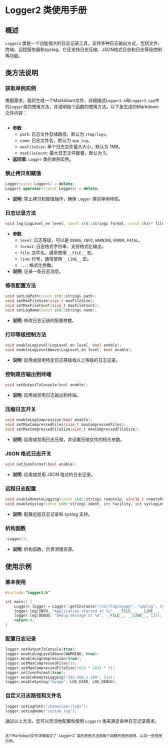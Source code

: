 # Logger2 类使用手册

## 概述
`Logger2` 类是一个功能强大的日志记录工具，支持多种日志输出方式，包括文件、终端、远程服务器和syslog。它还支持日志压缩、JSON格式日志和日志等级控制等功能。

## 类方法说明


### 获取单例实例

根据需求，我将生成一个Markdown文件，详细描述`Logger2.h`和`Logger2.cpp`中的`Logger`类的使用方法，并说明每个函数的使用方法。以下是生成的Markdown文件内容：



```markdown::/home/li/A001_gitItem/gitDepository/log/cPlusPlus/Logger2.md::bc9f3be0-6d35-4491-9433-16162aca099c
```

- **参数**:
  - `path`: 日志文件存储路径，默认为 `/tmp/logs`。
  - `name`: 日志文件名，默认为 `app_log`。
  - `maxFileSize`: 单个日志文件最大大小，默认为 1MB。
  - `maxFileCount`: 最大日志文件数量，默认为 5。
- **返回值**: `Logger` 类的单例实例。

### 禁止拷贝和赋值
```cpp
Logger(const Logger&) = delete;
Logger& operator=(const Logger&) = delete;
```
- **说明**: 禁止拷贝和赋值操作，确保 `Logger` 类的单例特性。

### 日志记录方法
```cpp
void log(LogLevel_en level, const std::string& format, const char* file, int line, ...);
```
- **参数**:
  - `level`: 日志等级，可以是 `DEBUG`, `INFO`, `WARNING`, `ERROR`, `FATAL`。
  - `format`: 日志格式字符串，支持格式化输出。
  - `file`: 文件名，通常使用 `__FILE__` 宏。
  - `line`: 行号，通常使用 `__LINE__` 宏。
  - `...`: 格式化参数。
- **说明**: 记录一条日志消息。

### 修改配置方法
```cpp
void setLogPath(const std::string& path);
void setMaxFileSize(size_t maxFileSize);
void setMaxFileCount(size_t maxFileCount);
void setLogName(const std::string& name);
```
- **说明**: 修改日志记录的配置参数。

### 打印等级控制方法
```cpp
void enableLogLevel(LogLevel_en level, bool enable);
void enableLogLevelAbove(LogLevel_en level, bool enable);
```
- **说明**: 启用或禁用特定日志等级或以上等级的日志记录。

### 控制是否输出到终端
```cpp
void setOutputToConsole(bool enable);
```
- **说明**: 启用或禁用日志输出到终端。

### 压缩日志开关
```cpp
void enableLogCompression(bool enable);
void setMaxCompressedFiles(size_t maxCompressedFiles);
void setMaxCompressedFileSize(size_t maxCompressedFileSize);
```
- **说明**: 启用或禁用日志压缩，并设置压缩文件的相关参数。

### JSON 格式日志开关
```cpp
void setJsonFormat(bool enable);
```
- **说明**: 启用或禁用 JSON 格式的日志记录。

### 远程日志配置
```cpp
void enableRemoteLogging(const std::string& remoteIp, uint16_t remotePort);
void enableSyslog(const std::string& ident, int facility, int syslogLevel);
```
- **说明**: 配置远程日志记录和 syslog 支持。

### 析构函数
```cpp
~Logger();
```
- **说明**: 析构函数，负责清理资源。

## 使用示例

### 基本使用
```cpp
#include "Logger2.h"

int main() {
    Logger& logger = Logger::getInstance("/var/log/myapp", "applog", 1024 * 1024, 10);
    logger.log(INFO, "Application started at %s", __FILE__, __LINE__, logger.getCurrentTimeString().c_str());
    logger.log(DEBUG, "Debug message at %d", __FILE__, __LINE__, 123);
    return 0;
}
```

### 配置日志记录
```cpp
logger.setOutputToConsole(true);
logger.enableLogLevelAbove(WARNING, true);
logger.enableLogCompression(true);
logger.setMaxCompressedFiles(5);
logger.setMaxCompressedFileSize(1024 * 1024 * 5);
logger.setJsonFormat(true);
logger.enableRemoteLogging("192.168.1.100", 514);
logger.enableSyslog("myapp", LOG_USER, LOG_DEBUG);
```

### 自定义日志路径和文件名
```cpp
logger.setLogPath("/home/user/logs");
logger.setLogName("custom_log");
```

通过以上方法，您可以灵活地配置和使用 `Logger2` 类来满足各种日志记录需求。
```

这个Markdown文件详细描述了`Logger2`类的使用方法和每个函数的使用说明，以及一些使用示例。